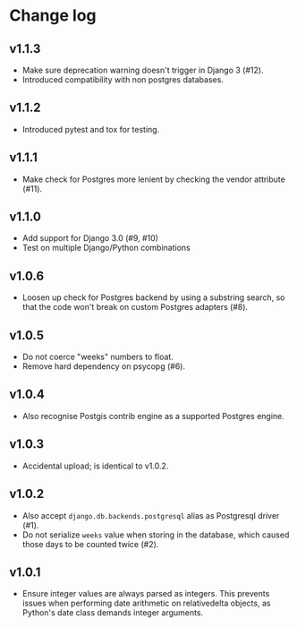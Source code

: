 # Change log

## v1.1.3

* Make sure deprecation warning doesn't trigger in Django 3 (#12).
* Introduced compatibility with non postgres databases. 


## v1.1.2

* Introduced pytest and tox for testing.

## v1.1.1

* Make check for Postgres more lenient by checking the vendor attribute (#11).

## v1.1.0

* Add support for Django 3.0 (#9, #10)
* Test on multiple Django/Python combinations

## v1.0.6

* Loosen up check for Postgres backend by using a substring search, so
  that the code won't break on custom Postgres adapters (#8).

## v1.0.5

* Do not coerce "weeks" numbers to float.
* Remove hard dependency on psycopg (#6).

## v1.0.4

* Also recognise Postgis contrib engine as a supported Postgres engine.

## v1.0.3

* Accidental upload; is identical to v1.0.2.

## v1.0.2

* Also accept `django.db.backends.postgresql` alias as Postgresql driver (#1).
* Do not serialize `weeks` value when storing in the database, which caused those days to be counted twice (#2).

## v1.0.1

* Ensure integer values are always parsed as integers.  This prevents
issues when performing date arithmetic on relativedelta objects, as
Python's date class demands integer arguments.

